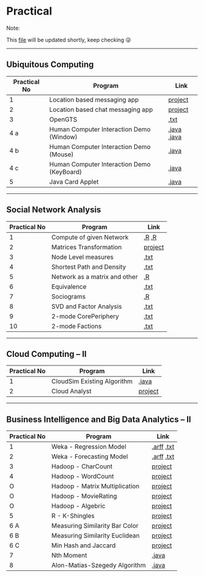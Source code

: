 # Practical
Note:

This [file](https://github.com/bhupendpatil/Practice/blob/master/Practical.md) will be updated shortly, keep checking :stuck_out_tongue_winking_eye:

___
## Ubiquitous Computing
Practical No | Program | Link
-- | -- | --
1 | Location based messaging app | [project](https://github.com/bhupendpatil/Practice/tree/master/Android/LocationBasedMess)
2 | Location based chat messaging app | [project](https://github.com/bhupendpatil/Practice/tree/master/Android/LocationBasedChat)
3 | OpenGTS | [.txt](https://github.com/bhupendpatil/Practice/tree/master/Other/OpenGTS.txt)
4 a | Human Computer Interaction Demo (Window) | [.java](https://github.com/bhupendpatil/Practice/tree/master/Java/CloseableSimpleWarning.java) [.java](https://github.com/bhupendpatil/Practice/tree/master/Java/DemoWindowEvent.java)
4 b | Human Computer Interaction Demo (Mouse) | [.java](https://github.com/bhupendpatil/Practice/tree/master/Java/DemoMouseEvent.java)
4 c | Human Computer Interaction Demo (KeyBoard) | [.java](https://github.com/bhupendpatil/Practice/tree/master/Java/DemoKeyEvent.java)
5 | Java Card Applet | [.java](https://github.com/bhupendpatil/Practice/tree/master/Java/JavaCardApplet.java)

___
## Social Network Analysis
Practical No | Program | Link
-- | -- | --
1 | Compute of given Network | [.R](https://github.com/bhupendpatil/Practice/blob/master/R/dirUndir.R) [.R](https://github.com/bhupendpatil/Practice/blob/master/R/GraphP1.R)
2 | Matrices Transformation | [project](https://github.com/bhupendpatil/Practice/tree/master/R/MatricesTrasnformations)
3 | Node Level measures | [.txt](https://github.com/bhupendpatil/Practice/tree/master/Other/nodeLevelMeasuresP3.txt)
4 | Shortest Path and Density | [.txt](https://github.com/bhupendpatil/Practice/tree/master/Other/shortestpathDensityP4.txt)
5 | Network as a matrix and other | [.R](https://github.com/bhupendpatil/Practice/blob/master/R/networkMatrix.r)
6 | Equivalence | [.txt](https://github.com/bhupendpatil/Practice/tree/master/Other/EquivalenceP6.txt)
7 | Sociograms | [.R](https://github.com/bhupendpatil/Practice/blob/master/R/2mode.R)
8 | SVD and Factor Analysis | [.txt](https://github.com/bhupendpatil/Practice/tree/master/Other/SVDP8.txt)
9 | 2-mode CorePeriphery | [.txt](https://github.com/bhupendpatil/Practice/tree/master/Other/2modeCorePeripheryP9.txt)
10 | 2-mode Factions | [.txt](https://github.com/bhupendpatil/Practice/tree/master/Other/2modeFactionsP10.txt)

___
## Cloud Computing – II
Practical No | Program | Link
-- | -- | --
1 | CloudSim Existing Algorithm | [.java](https://github.com/bhupendpatil/Practice/blob/master/Java/CloudSimExistingAlgo.java)
2 | Cloud Analyst | [project](https://github.com/bhupendpatil/Practice/tree/master/Other/CloudAnalyst)

___
## Business Intelligence and Big Data Analytics – II
Practical No | Program | Link
-- | -- | --
1 | Weka - Regression Model | [.arff](https://github.com/bhupendpatil/Practice/blob/master/DataSet/house.arff) [.txt](https://github.com/bhupendpatil/Practice/blob/master/Weka/RegressionModel.txt)
2 | Weka - Forecasting Model | [.arff](https://github.com/bhupendpatil/Practice/blob/master/DataSet/weather.arff) [.txt](https://github.com/bhupendpatil/Practice/blob/master/Weka/ForecastingModel.txt)
3 | Hadoop - CharCount | [project](https://github.com/bhupendpatil/Practice/tree/master/Java/Hadoop/charcount)
4 | Hadoop - WordCount | [project](https://github.com/bhupendpatil/Practice/tree/master/Java/Hadoop/wordcountjob)
O | Hadoop - Matrix Multiplication | [project](https://github.com/bhupendpatil/Practice/tree/master/Java/Hadoop/matrixmulti)
O | Hadoop - MovieRating | [project](https://github.com/bhupendpatil/Practice/tree/master/Java/Hadoop/movierating)
O | Hadoop - Algebric | [project](https://github.com/bhupendpatil/Practice/tree/master/Java/Hadoop/Algebric)
5 | R - K-Shingles | [project](https://github.com/bhupendpatil/Practice/blob/master/R/KShingles)
6 A | Measuring Similarity Bar Color | [project](https://github.com/bhupendpatil/Practice/blob/master/R/MeasuringSimilarityBarColor)
6 B | Measuring Similarity Euclidean | [project](https://github.com/bhupendpatil/Practice/blob/master/R/MeasuringSimilarityEuclidean)
6 C | Min Hash and Jaccard | [project](https://github.com/bhupendpatil/Practice/blob/master/R/MinHashJaccard)
7 | Nth Moment | [.java](https://github.com/bhupendpatil/Practice/blob/master/Java/NthMoment.java)
8 | Alon-Matias-Szegedy Algorithm | [.java](https://github.com/bhupendpatil/Practice/blob/master/Java/AMS.java)